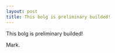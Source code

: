 ```yaml
---
layout: post
title: This bolg is preliminary builded!
---
```

This bolg is preliminary builded!
<p>Mark.
